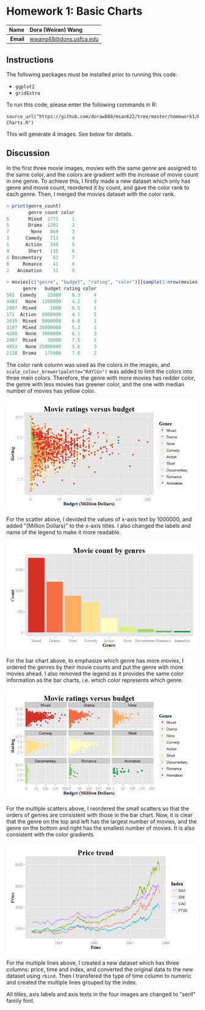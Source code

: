 Homework 1: Basic Charts
==============================

| **Name**  | Dora (Weiran) Wang  |
|----------:|:-------------|
| **Email** | wwang48@dons.usfca.edu |

## Instructions ##

The following packages must be installed prior to running this code:

- `ggplot2`
- `gridExtra`

To run this code, please enter the following commands in R:

```
source_url("https://github.com/doraw880/msan622/tree/master/homework1/Basic Charts.R")
```

This will generate 4 images. See below for details.

## Discussion ##

In the first three movie images, movies with the same genre are assigned to the same color, and the colors are gradient with the increase of movie count in one genre. To achieve this, I firstly made a new dataset which only has genre and movie count, reordered it by count, and gave the color rank to each genre. Then, I merged the movies dataset with the color rank.

```R
> print(genre_count)
        genre count color
6       Mixed  1771     1
5       Drama  1201     2
7        None   869     3
3      Comedy   713     4
1      Action   340     5
9       Short   135     6
4 Documentary    82     7
8     Romance    41     8
2   Animation    31     9
```

```R
> movies[c("genre", "budget", "rating", "color")][sample(1:nrow(movies), 10), ]
      genre   budget rating color
582  Comedy    25000    8.3     4
4483   None  1200000    4.2     3
2887  Mixed     1000    6.5     1
171  Action  8000000    4.1     5
3635  Mixed  8000000    6.8     1
3107  Mixed 20000000    5.3     1
4208   None  3000000    6.1     3
2467  Mixed    30000    7.5     1
4853   None 25000000    5.6     3
2110  Drama   175000    7.0     2
```

The color rank column was used as the colors in the images, and `scale_colour_brewer(palette="RdYlGn")` was added to limit the colors into three main colors. Therefore, the genre with more movies has redder color, the genre with less movies has greener color, and the one with median number of movies has yellow color.

![IMAGE](hw1-scatter.png)

For the scatter above, I devided the values of x-axis text by 1000000, and added "(Million Dollars)" to the x-axis titles. I also changed the labels and name of the legend to make it more readable.

![IMAGE](hw1-bar.png)

For the bar chart above, to emphasize which genre has more movies, I ordered the genres by their movie counts and put the genre with more movies ahead. I also removed the legend as it provides the same color information as the bar charts, i.e. which color represents which genre. 

![IMAGE](hw1-multiples.png)

For the multiple scatters above, I reordered the small scatters so that the orders of genres are consistent with those in the bar chart. Now, it is clear that the genre on the top and left has the largest number of movies, and the genre on the bottom and right has the smallest number of movies. It is also consistent with the color gradients.

![IMAGE](hw1-multiline.png)

For the multiple lines above, I created a new dataset which has three columns: price, time and index, and converted the original data to the new dataset using `rbind`. Then I transfered the type of time column to numeric and created the multiple lines grouped by the index.

All titles, axis labels and axis texts in the four images are changed to "serif" family font.